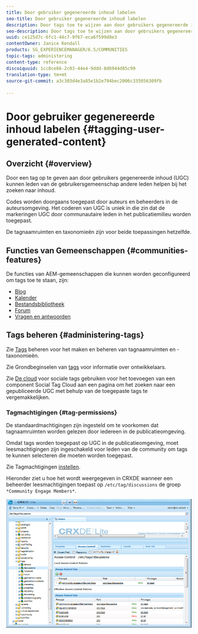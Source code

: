 ```yaml
---
title: Door gebruiker gegenereerde inhoud labelen
seo-title: Door gebruiker gegenereerde inhoud labelen
description: Door tags toe te wijzen aan door gebruikers gegenereerde inhoud (UGC) kunnen leden van de gebruikersgemeenschap andere leden helpen bij het zoeken naar inhoud
seo-description: Door tags toe te wijzen aan door gebruikers gegenereerde inhoud (UGC) kunnen leden van de gebruikersgemeenschap andere leden helpen bij het zoeken naar inhoud
uuid: ce125d7c-6fc1-44c7-9f67-eca6f599d8e3
contentOwner: Janice Kendall
products: SG_EXPERIENCEMANAGER/6.5/COMMUNITIES
topic-tags: administering
content-type: reference
discoiquuid: 1cc8ce66-2c03-44e4-9ddd-8d6944d85c99
translation-type: tm+mt
source-git-commit: a3c303d4e3a85e1b2e794bec2006c335056309fb

---
```



# Door gebruiker gegenereerde inhoud labelen {#tagging-user-generated-content}

## Overzicht {#overview}

Door een tag op te geven aan door gebruikers gegenereerde inhoud (UGC) kunnen leden van de gebruikersgemeenschap andere leden helpen bij het zoeken naar inhoud.

Codes worden doorgaans toegepast door auteurs en beheerders in de auteursomgeving. Het coderen van UGC is uniek in die zin dat de markeringen UGC door communautaire leden in het publicatiemilieu worden toegepast.

De tagnaamruimten en taxonomieën zijn voor beide toepassingen hetzelfde.

## Functies van Gemeenschappen {#communities-features}

De functies van AEM-gemeenschappen die kunnen worden geconfigureerd om tags toe te staan, zijn:

* [Blog](blog-feature.md)
* [Kalender](calendar.md)
* [Bestandsbibliotheek](file-library.md)
* [Forum](forum.md#configuretheaddedforum)
* [Vragen en antwoorden](working-with-qna.md)

## Tags beheren {#administering-tags}

Zie [Tags](../../help/sites-administering/tags.md#tagging-console) beheren voor het maken en beheren van tagnaamruimten en -taxonomieën.

Zie Grondbeginselen van [tags](tag.md) voor informatie over ontwikkelaars.

Zie [De cloud](tagcloud.md) voor sociale tags gebruiken voor het toevoegen van een component Social Tag Cloud aan een pagina om het zoeken naar een gepubliceerde UGC met behulp van de toegepaste tags te vergemakkelijken.

### Tagmachtigingen {#tag-permissions}

De standaardmachtigingen zijn ingesteld om te voorkomen dat tagnaamruimten worden gelezen door iedereen in de publicatieomgeving.

Omdat tags worden toegepast op UGC in de publicatieomgeving, moet leesmachtigingen zijn ingeschakeld voor leden van de community om tags te kunnen selecteren die moeten worden toegepast.

Zie Tagmachtigingen [instellen](../../help/sites-administering/tags.md#setting-tag-permissions).

Hieronder ziet u hoe het wordt weergegeven in CRXDE wanneer een beheerder leesmachtigingen toepast op `/etc/tag/discussions` de groep `*Community Engage Members*`.

![chlimage_1-74](assets/chlimage_1-74.png)

